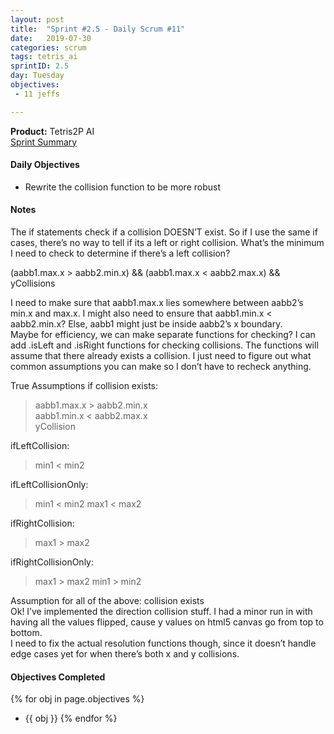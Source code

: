 ```yaml
---
layout: post
title:  "Sprint #2.5 - Daily Scrum #11"
date:   2019-07-30
categories: scrum
tags: tetris_ai
sprintID: 2.5
day: Tuesday
objectives:
 - 11 jeffs

---
```



<b>Product:</b> Tetris2P AI  
[Sprint Summary](/blog/projects/tetris-ai-sprint-2-5)

#### Daily Objectives

* Rewrite the collision function to be more robust

#### Notes

The if statements check if a collision DOESN’T exist.  So if I use the same if cases, there’s no way to tell if its a left or right collision.  What’s the minimum I need to check to determine if there’s a left collision?

(aabb1.max.x > aabb2.min.x) && (aabb1.max.x < aabb2.max.x) && yCollisions

I need to make sure that aabb1.max.x lies somewhere between aabb2’s min.x and max.x.
I might also need to ensure that aabb1.min.x < aabb2.min.x?  Else, aabb1 might just be inside aabb2’s x boundary.  
Maybe for efficiency, we can make separate functions for checking?  I can add .isLeft and .isRight functions for checking collisions.  The functions will assume that there already exists a collision.  I just need to figure out what common assumptions you can make so I don’t have to recheck anything.

True Assumptions if collision exists:
> aabb1.max.x > aabb2.min.x  
> aabb1.min.x < aabb2.max.x  
> yCollision

ifLeftCollision:
> min1 < min2

ifLeftCollisionOnly:
> min1 < min2
> max1 < max2

ifRightCollision:
> max1 > max2

ifRightCollisionOnly:
> max1 > max2
> min1 > min2

Assumption for all of the above: collision exists  
Ok!  I’ve implemented the direction collision stuff.  I had a minor run in with having all the values flipped, cause y values on html5 canvas go from top to bottom.  
I need to fix the actual resolution functions though, since it doesn’t handle edge cases yet for when there’s both x and y collisions.

#### Objectives Completed

{% for obj in page.objectives %}
* {{ obj }}
{% endfor %}